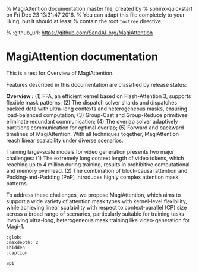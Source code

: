 % MagiAttention documentation master file, created by
%  sphinx-quickstart on Fri Dec 23 13:31:47 2016.
%  You can adapt this file completely to your liking, but it should at least
%  contain the root `toctree` directive.

% :github_url: https://github.com/SandAI-org/MagiAttention

MagiAttention documentation
===================================

This is a test for Overview of MagiAttention.

Features described in this documentation are classified by release status:

**Overview :**
(1) FFA, an efficient kernel based on Flash-Attention 3, supports flexible mask patterns; (2) The dispatch solver shards and dispatches packed data with ultra-long contexts and heterogeneous masks, ensuring load-balanced computation; (3) Group-Cast and Group-Reduce primitives eliminate redundant communication; (4) The overlap solver adaptively partitions communication for optimal overlap; (5) Forward and backward timelines of MagiAttention. With all techniques together, MagiAttention reach linear scalability under diverse scenarios.

Training large-scale models for video generation presents two major challenges: (1) The extremely long context length of video tokens, which reaching up to 4 million during training, results in prohibitive computational and memory overhead. (2) The combination of block-causal attention and Packing-and-Padding (PnP) introduces highly complex attention mask patterns.

To address these challenges, we propose MagiAttention, which aims to support a wide variety of attention mask types with kernel-level flexibility, while achieving linear scalability with respect to context-parallel (CP) size across a broad range of scenarios, particularly suitable for training tasks involving ultra-long, heterogeneous mask training like video-generation for Magi-1.

```{toctree}
:glob:
:maxdepth: 2
:hidden
:caption

api
```
